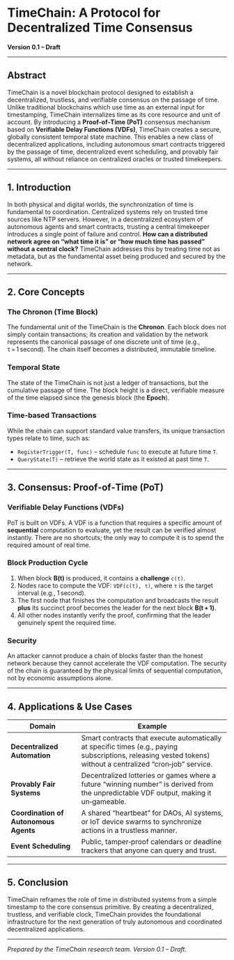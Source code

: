 # TimeChain: A Protocol for Decentralized Time Consensus
**Version 0.1 – Draft**

---

## Abstract
TimeChain is a novel blockchain protocol designed to establish a decentralized, trustless, and verifiable consensus on the passage of time. Unlike traditional blockchains which use time as an external input for timestamping, TimeChain internalizes time as its core resource and unit of account. By introducing a **Proof‑of‑Time (PoT)** consensus mechanism based on **Verifiable Delay Functions (VDFs)**, TimeChain creates a secure, globally consistent temporal state machine. This enables a new class of decentralized applications, including autonomous smart contracts triggered by the passage of time, decentralized event scheduling, and provably fair systems, all without reliance on centralized oracles or trusted timekeepers.

---

## 1. Introduction
In both physical and digital worlds, the synchronization of time is fundamental to coordination. Centralized systems rely on trusted time sources like NTP servers. However, in a decentralized ecosystem of autonomous agents and smart contracts, trusting a central timekeeper introduces a single point of failure and control.
**How can a distributed network agree on “what time it is” or “how much time has passed” without a central clock?**
TimeChain addresses this by treating time not as metadata, but as the fundamental asset being produced and secured by the network.

---

## 2. Core Concepts

### The Chronon (Time Block)
The fundamental unit of the TimeChain is the **Chronon**. Each block does not simply contain transactions; its creation and validation by the network represents the canonical passage of one discrete unit of time (e.g., τ = 1 second). The chain itself becomes a distributed, immutable timeline.

### Temporal State
The state of the TimeChain is not just a ledger of transactions, but the cumulative passage of time. The block height is a direct, verifiable measure of the time elapsed since the genesis block (the **Epoch**).

### Time‑based Transactions
While the chain can support standard value transfers, its unique transaction types relate to time, such as:

* `RegisterTrigger(T, func)` – schedule `func` to execute at future time `T`.
* `QueryState(T)` – retrieve the world state as it existed at past time `T`.

---

## 3. Consensus: Proof‑of‑Time (PoT)

### Verifiable Delay Functions (VDFs)
PoT is built on VDFs. A VDF is a function that requires a specific amount of **sequential** computation to evaluate, yet the result can be verified almost instantly. There are no shortcuts; the only way to compute it is to spend the required amount of real time.

### Block Production Cycle
1. When block **B(t)** is produced, it contains a **challenge** `c(t)`.
2. Nodes race to compute the VDF: `VDF(c(t), τ)`, where `τ` is the target interval (e.g., 1 second).
3. The first node that finishes the computation and broadcasts the result **plus** its succinct proof becomes the leader for the next block **B(t + 1)**.
4. All other nodes instantly verify the proof, confirming that the leader genuinely spent the required time.

### Security
An attacker cannot produce a chain of blocks faster than the honest network because they cannot accelerate the VDF computation. The security of the chain is guaranteed by the physical limits of sequential computation, not by economic assumptions alone.

---

## 4. Applications & Use Cases

| Domain | Example |
|--------|---------|
| **Decentralized Automation** | Smart contracts that execute automatically at specific times (e.g., paying subscriptions, releasing vested tokens) without a centralized “cron‑job” service. |
| **Provably Fair Systems** | Decentralized lotteries or games where a future “winning number” is derived from the unpredictable VDF output, making it un‑gameable. |
| **Coordination of Autonomous Agents** | A shared “heartbeat” for DAOs, AI systems, or IoT device swarms to synchronize actions in a trustless manner. |
| **Event Scheduling** | Public, tamper‑proof calendars or deadline trackers that anyone can query and trust. |

---

## 5. Conclusion
TimeChain reframes the role of time in distributed systems from a simple timestamp to the core consensus primitive. By creating a decentralized, trustless, and verifiable clock, TimeChain provides the foundational infrastructure for the next generation of truly autonomous and coordinated decentralized applications.

---

*Prepared by the TimeChain research team. Version 0.1 – Draft.*
